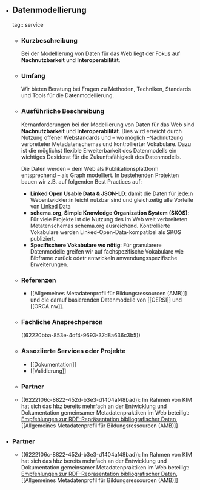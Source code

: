 - ## Datenmodellierung
  tag:: service
	- ### Kurzbeschreibung
	  Bei der Modellierung von Daten für das Web liegt der Fokus auf **Nachnutzbarkeit** und **Interoperabilität**.
	- ### Umfang
	  Wir bieten Beratung bei Fragen zu Methoden, Techniken, Standards und Tools für die Datenmodellierung.
	- ### Ausführliche Beschreibung
	  Kernanforderungen bei der Modellierung von Daten für das Web sind **Nachnutzbarkeit** und **Interoperabilität**. Dies wird erreicht durch Nutzung offener Webstandards und – wo möglich –Nachnutzung verbreiteter Metadatenschemas und kontrollierter Vokabulare. Dazu ist die möglichst flexible Erweiterbarkeit des Datenmodells ein wichtiges Desiderat für die Zukunftsfähigkeit des Datenmodells.
	  
	  Die Daten werden – dem Web als Publikationsplattform entsprechend – als Graph modelliert.  In bestehenden Projekten bauen wir z.B. auf folgenden Best Practices auf:
		- **Linked Open Usable Data & JSON-LD**: damit die Daten für jede:n Webentwickler:in leicht  nutzbar sind und gleichzeitig alle Vorteile von Linked Data
		- **schema.org, Simple Knowledge Organization System (SKOS)**: Für viele Projekte ist die Nutzung des im Web weit verbreiteten Metatenschemas schema.org ausreichend. Kontrollierte Vokabulare werden Linked-Open-Data-kompatibel als SKOS publiziert.
		- **Spezifischere Vokabulare wo nötig**: Für granularere Datenmodelle greifen wir auf fachspezifische Vokabulare wie Bibframe zurück odetr entwickeln anwendungsspezifische Erweiterungen.
	- ### Referenzen
	  * [[Allgemeines Metadatenprofil für Bildungsressourcen (AMB)]] und die darauf basierenden Datenmodelle von [[OERSI]] und [[ORCA.nw]].
	- ### Fachliche Ansprechperson
	  ((62220bba-853e-4df4-9693-37d8a636c3b5))
	- ### Assoziierte Services oder Projekte
	  * [[Dokumentation]]
	  * [[Validierung]]
	- ###  Partner
	- ((6222106c-8822-452d-b3e3-d1404af48bad)): Im Rahmen von KIM hat sich das hbz bereits mehrfach an der Entwicklung und Dokumentation gemeinsamer Metadatenpraktiken im Web beteiligt: [Empfehlungen zur RDF-Repräsentation bibliografischer Daten](https://wiki.dnb.de/x/cYMOB), [[Allgemeines Metadatenprofil für Bildungsressourcen (AMB)]]
- ### Partner
	- ((6222106c-8822-452d-b3e3-d1404af48bad)): Im Rahmen von KIM hat sich das hbz bereits mehrfach an der Entwicklung und Dokumentation gemeinsamer Metadatenpraktiken im Web beteiligt: [Empfehlungen zur RDF-Repräsentation bibliografischer Daten](https://wiki.dnb.de/x/cYMOB), [[Allgemeines Metadatenprofil für Bildungsressourcen (AMB)]]
